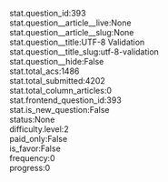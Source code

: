 stat.question_id:393  
stat.question__article__live:None  
stat.question__article__slug:None  
stat.question__title:UTF-8 Validation  
stat.question__title_slug:utf-8-validation  
stat.question__hide:False  
stat.total_acs:1486  
stat.total_submitted:4202  
stat.total_column_articles:0  
stat.frontend_question_id:393  
stat.is_new_question:False  
status:None  
difficulty.level:2  
paid_only:False  
is_favor:False  
frequency:0  
progress:0  
